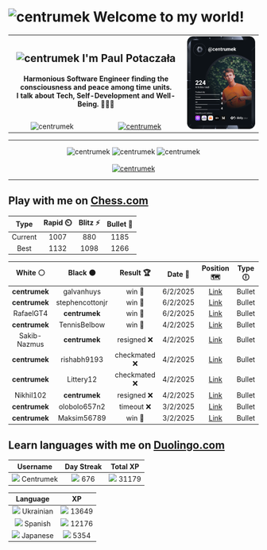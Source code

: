 <h1>
  <img
    src="https://emojis.slackmojis.com/emojis/images/1531849430/4246/blob-sunglasses.gif"
    width="30"
    alt="centrumek"
  />
  Welcome to my world!
</h1>

<table>
  <tbody>
    <tr>
      <td align="center" width="70%" colspan="2">
        <h2>
          <img
            src="https://raw.githubusercontent.com/MartinHeinz/MartinHeinz/master/wave.gif"
            width="30px"
            alt="centrumek"
          />
          I'm Paul Potaczała
        </h2>
        <h4>
          Harmonious Software Engineer finding the consciousness and peace among time units.
          <br/>
          I talk about Tech, Self-Development and Well-Being. 🌿🧘🚀
        </h4>
      </td>
      <td width="30%" rowspan="2">
        <a href="https://app.daily.dev/centrumek">
          <img
            src="./devcard.svg"
            alt="centrumek"
          />
        </a>
      </td>
    </tr>
    <tr align="center">
      <td>
        <img
          src="https://komarev.com/ghpvc/?username=centrumek&label=visitors&color=0e75b6&style=flat"
          alt="centrumek"
        >
      </td>
      <td>
        <a href="https://stackoverflow.com/users/14496012/centrumek">
          <img
            src="https://stackoverflow.com/users/flair/14496012.png?theme=dark"
            alt="centrumek"
          >
        </a>
      </td>
    </tr>
  </tbody>
</table>

---
<div align="center">
  <img 
    src="https://github-readme-stats.vercel.app/api?username=centrumek&show_icons=true&count_private=true&theme=dark&hide_border=true&hide=issues,contribs&bg_color=00000000"
    alt="centrumek"
  />
  <img
    src="https://github-readme-stats.vercel.app/api/top-langs/?username=centrumek&layout=compact&hide_border=true&theme=dark&bg_color=00000000&langs_count=6&exclude_repo=air-statistic-app"
    alt="centrumek"
  />
  <img 
    src="https://github-readme-streak-stats.herokuapp.com?user=centrumek&theme=dark&hide_border=true&background=FFFFFF00"
    alt="centrumek"
  />
  <br/>
  <br/>
  <a href="https://www.buymeacoffee.com/centrumek">
    <img
      src="https://cdn.buymeacoffee.com/buttons/v2/default-orange.png"
      height="50"
      width="210"
      alt="centrumek"
    />
  </a>
</div>

---

## Play with me on [Chess.com](https://www.chess.com/member/centrumek)

<div align="center">
<!--START_SECTION:chessStats-->
<!-- Automatically generated with https://github.com/Balastrong/chess-stats-action -->

| Type | Rapid ⏲️ | Blitz ⚡ | Bullet 🔫 |
|:---:|:---:|:---:|:---:|
| Current | 1007 | 880 | 1185 |
| Best | 1132 | 1098 | 1266 |

| White ⚪ | Black ⚫ | Result 🏆 | Date 📅 | Position 🗺️ | Type 🕕 |
|:---:|:---:|:---:|:---:|:---:|:---:|
| **centrumek** | galvanhuys | win 🥇 | 6/2/2025 | <a href="http://www.ee.unb.ca/cgi-bin/tervo/fen.pl?select=4R3/2R5/8/5p2/1P3k2/7p/6PP/6K1 b - - 1 42">Link</a> | Bullet |
| **centrumek** | stephencottonjr | win 🥇 | 6/2/2025 | <a href="http://www.ee.unb.ca/cgi-bin/tervo/fen.pl?select=5rk1/p1p4p/1bQ1b1p1/5q2/2B1pP2/2N1P3/PPP5/R1B1K2R b KQ - 6 19">Link</a> | Bullet |
| RafaelGT4 | **centrumek** | win 🥇 | 6/2/2025 | <a href="http://www.ee.unb.ca/cgi-bin/tervo/fen.pl?select=8/8/7k/8/1r4p1/4K1P1/8/5q2 w - - 0 50">Link</a> | Bullet |
| **centrumek** | TennisBelbow | win 🥇 | 4/2/2025 | <a href="http://www.ee.unb.ca/cgi-bin/tervo/fen.pl?select=2k5/ppp1rp2/6r1/2Pq3p/1P2pR2/P6P/4Q1P1/5RK1 b - - 1 31">Link</a> | Bullet |
| Sakib-Nazmus | **centrumek** | resigned ❌ | 4/2/2025 | <a href="http://www.ee.unb.ca/cgi-bin/tervo/fen.pl?select=r5nk/5R2/p5Q1/1p1P2p1/4p3/P3P3/1P3PPP/5RK1 b - - 0 25">Link</a> | Bullet |
| **centrumek** | rishabh9193 | checkmated ❌ | 4/2/2025 | <a href="http://www.ee.unb.ca/cgi-bin/tervo/fen.pl?select=6k1/6p1/1R3p1p/1b2p2P/4p1P1/2b1P3/2P2P2/r1K5 w - - 1 30">Link</a> | Bullet |
| **centrumek** | Littery12 | checkmated ❌ | 4/2/2025 | <a href="http://www.ee.unb.ca/cgi-bin/tervo/fen.pl?select=2r3k1/p4ppp/8/4B3/4nPPP/P7/2q4r/R5RK w - - 1 30">Link</a> | Bullet |
| Nikhil102 | **centrumek** | resigned ❌ | 4/2/2025 | <a href="http://www.ee.unb.ca/cgi-bin/tervo/fen.pl?select=2B3Rk/pp6/2p5/3p4/3Pp3/4P2r/PP6/2K3R1 b - - 8 34">Link</a> | Bullet |
| **centrumek** | olobolo657n2 | timeout ❌ | 3/2/2025 | <a href="http://www.ee.unb.ca/cgi-bin/tervo/fen.pl?select=8/pr3pB1/2k3p1/2pb4/2Kp1P2/P4N2/6PP/2R5 w - - 2 36">Link</a> | Bullet |
| **centrumek** | Maksim56789 | win 🥇 | 3/2/2025 | <a href="http://www.ee.unb.ca/cgi-bin/tervo/fen.pl?select=8/1r3p2/4kp2/2R2N1p/4P2P/3r2P1/5PK1/8 b - - 0 40">Link</a> | Bullet |

<!--END_SECTION:chessStats-->
</div>

## Learn languages with me on [Duolingo.com](https://www.duolingo.com/profile/Centrumek)

<div align="center">
<!--START_SECTION:duolingoStats-->
<!-- Automatically generated with https://github.com/centrumek/duolingo-readme-stats-->

| Username | Day Streak | Total XP |
|:---:|:---:|:---:|
| <img src="https://raw.githubusercontent.com/centrumek/duolingo-readme-stats/main/assets/duolingo.png" height="12"> Centrumek | <img src="https://raw.githubusercontent.com/centrumek/duolingo-readme-stats/main/assets/streakinactive.svg" height="12"> 676 | <img src="https://raw.githubusercontent.com/centrumek/duolingo-readme-stats/main/assets/xp.svg" height="12"> 31179 | <img src="https://raw.githubusercontent.com/centrumek/duolingo-readme-stats/main/assets/xp.svg" height="12"> 0 |

| Language | XP |
|:---:|:---:|
| <img src="https://raw.githubusercontent.com/centrumek/duolingo-readme-stats/main/assets/langs/ukrainian.svg" height="12"> Ukrainian | <img src="https://raw.githubusercontent.com/centrumek/duolingo-readme-stats/main/assets/xp.svg" height="12"> 13649 |
| <img src="https://raw.githubusercontent.com/centrumek/duolingo-readme-stats/main/assets/langs/spanish.svg" height="12"> Spanish | <img src="https://raw.githubusercontent.com/centrumek/duolingo-readme-stats/main/assets/xp.svg" height="12"> 12176 |
| <img src="https://raw.githubusercontent.com/centrumek/duolingo-readme-stats/main/assets/langs/japanese.svg" height="12"> Japanese | <img src="https://raw.githubusercontent.com/centrumek/duolingo-readme-stats/main/assets/xp.svg" height="12"> 5354 |

<!--END_SECTION:duolingoStats-->
</div>
<!--
**centrumek/centrumek** is a ✨ _special_ ✨ repository because its `README.md` (this file) appears on your GitHub profile.

Here are some ideas to get you started:

- 🔭 I’m currently working on ...
- 🌱 I’m currently learning ...
- 👯 I’m looking to collaborate on ...
- 🤔 I’m looking for help with ...
- 💬 Ask me about ...
- 📫 How to reach me: ...
- 😄 Pronouns: ...
- ⚡ Fun fact: ...
-->
